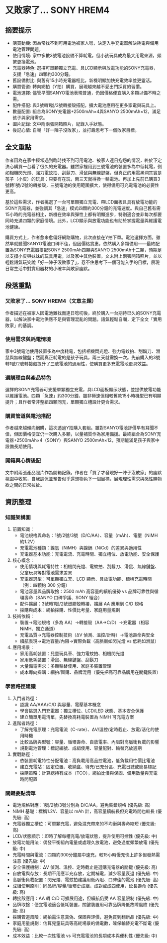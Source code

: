 # 又敗家了... SONY HREM4

## 摘要提示
- 購買動機: 因為常找不到可用電池被家人唸，決定入手充電器解決耗電與備用電池管理問題。
- 使用情境: 家中多數3號電池設備不算耗電，但小孩玩具成為最大用電來源，頻繁更換電池。
- 充電器特色: 選擇可單顆獨立充電、具LCD顯示與放電功能的SONY充電器，支援「急速」四顆約300分鐘。
- 舊設備對比: 與舊有15小時充電器相比，新機明顯加快充電效率並更靈活。
- 購買管道: 轉向網拍（Y拍）購買，展現越來越不愛出門採買的習慣。
- 電池選擇: 儘管早聞SANYO電池表現普通，仍因價格便宜購入多顆以備不時之需。
- 配件搭配: 與3號轉1號/2號轉接殼搭配，擴大電池應用在更多家電與玩具上。
- 數量配置: 組合為SONY充電器+2500mAh×4與SANYO 2500mAh×12，滿足孩子與家用需求。
- 圖片記錄: 文中附兩張開箱照片，紀錄入手狀態。
- 後記心情: 自嘲「好一陣子沒敗家」，並打趣思考下一個敗家目標。

## 全文重點
作者因為在家中經常遇到臨時找不到可用電池、被家人連日抱怨的情況，終於下定決心購買一台看了很久的充電器。雖然家裡用到三號電池的裝置多為中低耗電，例如相機閃光燈、強力電蚊拍、刮鬍刀、滑鼠與無線鍵盤，但真正的用電黑洞其實是孩子（小皮）的玩具：只要有在玩，兩三天就得換一輪電池。再加上先前已購買3號轉1號/2號的轉接殼，三號電池的使用範圍擴大，使得備用可充電電池的必要性更高。

基於這些需求，作者挑選了一台可單顆獨立充電、帶LCD面板且具有放電功能的SONY充電器，並強調其「急速」模式四顆約300分鐘的充電速度。與自己舊有需15小時的充電器相比，新機在效率與彈性上都有明顯進步，特別適合並非每次都要同時充滿四顆的家庭情境。此外，LCD顯示與放電功能也有助於掌握電量與維護電池健康。

購買方式上，作者愈來愈偏好網路購物，此次直接在Y拍下單。電池選擇方面，雖然早就聽聞SANYO電池口碑不佳，但因價格實惠，依然購入多顆備用——最終配置為SONY充電器搭配SONY 2500mAh四顆與SANYO 2500mAh十二顆，預期足以支撐小皮與妹妹的玩具用電，以及家中其他裝置。文末附上兩張開箱照片，並以輕鬆語氣玩笑說「好一陣子沒敗家了」，忍不住思考下一個可能入手的目標，展現日常生活中對實用器材的小確幸與敗家幽默。

## 段落重點
### 又敗家了... SONY HREM4（文章主題）
作者描述在被家人因電池難找而連日唸叨後，終於購入一台期待已久的SONY充電器，以解決家中電池供應不足與管理混亂的問題。語氣輕鬆自嘲，定下全文「實用敗家」的基調。

### 使用需求與耗電情境
家中3號電池使用裝置多為中度耗電，包括相機閃光燈、強力電蚊拍、刮鬍刀、滑鼠與無線鍵盤；然而真正耗電的是孩子玩具，兩三天就需換一次。先前購入的3號轉1號/2號轉接殼提升了三號電池的通用性，使購買更多充電電池更具效益。

### 選購理由與產品特色
選擇的SONY充電器可支援單顆獨立充電，具LCD面板顯示狀態，並提供放電功能以維護電池。四顆「急速」約300分鐘，雖非極速但相較舊款15小時機型已有明顯提升；且作者常非整組四顆同充，單顆獨立槽設計更合需求。

### 購買管道與電池搭配
作者越來越傾向網購，這次透過Y拍購入套組。雖對SANYO電池評價早有耳聞不佳，但因價格便宜仍一次購入多顆，以量補質作為家用備援。最終組合為SONY充電器+2500mAh×4（SONY）與SANYO 2500mAh×12，預期能滿足孩子與家中設備長期使用。

### 開箱與心情後記
文中附兩張產品照片作為開箱記錄。作者在「買了才發現好一陣子沒敗家」的幽默氛圍中收尾，自我調侃並預告似乎還想物色下一個目標，展現理性需求與感性購物欲之間的日常拉扯。

## 資訊整理

### 知識架構圖
1. 前置知識：
   - 電池規格與命名：1號/2號/3號（D/C/AA）、容量（mAh）、電壓（NiMH 約1.2V）
   - 充電電池種類：鎳氫（NiMH）與鎳鎘（NiCd）的差異與適用性
   - 充電器基本功能：充電電流、充電時間、獨立槽位、放電功能、安全保護
2. 核心概念：
   - 使用情境與耗電特性：相機閃光燈、電蚊拍、刮鬍刀、滑鼠、無線鍵盤、兒童玩具等對電池需求差異
   - 充電器選型：可單顆獨立充、LCD 顯示、具放電功能、標稱充電時間（例：四顆約 300 分鐘）
   - 電池容量與品牌取捨：2500 mAh 高容量的續航優勢 vs 品牌可靠性與循環壽命（SANYO 口碑爭議、SONY 組合）
   - 配件擴展：3號轉1號/2號塑膠殼轉接，擴展 AA 應用到 C/D 規格
   - 採購與成本：網拍採購、性價比考量、家庭用量規劃
3. 技術依賴：
   - 裝置→電池規格（多為 AA）→轉接殼（AA→C/D）→充電器（相容 NiMH、獨立通道）
   - 充電品質→充電器控制技術（ΔV 偵測、溫控/計時）→電池壽命與安全
   - 續航表現→電池容量/內阻→實際負載（高脈衝如閃光燈 vs 低耗如滑鼠）
4. 應用場景：
   - 家用高耗裝置：兒童玩具車、強力電蚊拍、相機閃光燈
   - 家用低耗裝置：滑鼠、無線鍵盤、刮鬍刀
   - 大量備電需求：多顆輪替使用、家庭多裝置管理
   - 成本導向採購：網拍/團購、品牌混用（優先把高可靠品牌用在關鍵裝置）

### 學習路徑建議
1. 入門者路徑：
   - 認識 AA/AAA/C/D 與容量、電壓基本概念
   - 學會挑選入門充電器：獨立槽位、LCD/LED 狀態、基本安全保護
   - 建立簡單用電清單，先替換高耗電裝置為 NiMH 可充電方案
2. 進階者路徑：
   - 了解充電原理：充電電流（C-rate）、ΔV/溫控/定時截止、放電/活化的使用時機
   - 比較品牌與型號：容量、循環壽命、自放電率、內阻對高脈衝負載的影響
   - 規劃電池管理：標記編號、成組使用、容量配對、輪替充放週期
3. 實戰路徑：
   - 依裝置耗電特性分配電池：高負載用高品控電池，低負載用性價比電池
   - 建立充電站：固定位置、收納盒、待充/已充分區、充電日誌或簡易標記
   - 採購策略：計算總持有成本（TCO），網拍比價與保固、備用數量與充電時間配置

### 關鍵要點清單
- 電池規格對應：1號/2號/3號分別為 D/C/AA，避免裝錯規格 (優先級: 高)
- NiMH 基礎：標稱1.2V、容量以 mAh 計，高容量續航長但充電時間也較長 (優先級: 高)
- 充電器獨立槽位：可單顆充電，避免混充帶來的不均衡與壽命縮短 (優先級: 高)
- LCD/狀態顯示：即時了解每槽充電/放電狀態，提升使用可控性 (優先級: 中)
- 放電功能用法：偶發平衡組內電量或處理久放電池，避免過度頻繁放電 (優先級: 中)
- 充電時間與電流：四顆約300分鐘屬中速充，較15小時慢充快上許多但發熱需注意 (優先級: 中)
- 安全保護機制：ΔV 偵測、溫控、定時截止是選購充電器的關鍵 (優先級: 高)
- 自放電與存放：長期不用應半充存放，定期補電，減少容量衰退 (優先級: 中)
- 高脈衝負載配置：閃光燈、電蚊拍建議用低內阻、口碑佳的電池 (優先級: 高)
- 成組使用原則：同品牌/容量/循環史成組，成對或成四使用，延長壽命 (優先級: 高)
- 轉接殼應用：AA 轉 C/D 可擴展用途，但續航仍受 AA 容量限制 (優先級: 中)
- 品牌取捨：便宜電池適合低耗裝置，關鍵裝置用可靠品牌降低故障風險 (優先級: 高)
- 採購管道風險：網拍需注意真偽、保固與評價，避免買到翻新品 (優先級: 中)
- 家庭用量規劃：估算兒童玩具等高耗場景的備電數，確保輪替充電不斷電 (優先級: 高)
- 成本效益：比較一次性電池 vs 可充電電池的長期成本與便利性 (優先級: 中)